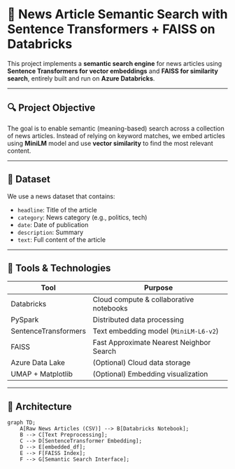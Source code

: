 # 🧠 News Article Semantic Search with Sentence Transformers + FAISS on Databricks

This project implements a **semantic search engine** for news articles using **Sentence Transformers for vector embeddings** and **FAISS for similarity search**, entirely built and run on **Azure Databricks**.

---

## 🔍 Project Objective

The goal is to enable semantic (meaning-based) search across a collection of news articles. Instead of relying on keyword matches, we embed articles using **MiniLM** model and use **vector similarity** to find the most relevant content.

---

## 📁 Dataset

We use a news dataset that contains:

- `headline`: Title of the article  
- `category`: News category (e.g., politics, tech)
- `date`: Date of publication  
- `description`: Summary  
- `text`: Full content of the article  

---

## 🧰 Tools & Technologies

| Tool            | Purpose                                  |
|-----------------|------------------------------------------|
| Databricks      | Cloud compute & collaborative notebooks  |
| PySpark         | Distributed data processing              |
| SentenceTransformers | Text embedding model (`MiniLM-L6-v2`) |
| FAISS           | Fast Approximate Nearest Neighbor Search |
| Azure Data Lake | (Optional) Cloud data storage            |
| UMAP + Matplotlib | (Optional) Embedding visualization     |

---

## 🧱 Architecture

```mermaid
graph TD;
    A[Raw News Articles (CSV)] --> B[Databricks Notebook];
    B --> C[Text Preprocessing];
    C --> D[SentenceTransformer Embedding];
    D --> E[embedded_df];
    E --> F[FAISS Index];
    F --> G[Semantic Search Interface];
